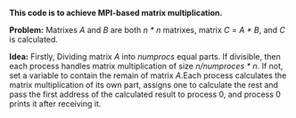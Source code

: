 **This code is to achieve MPI-based matrix multiplication.**

**Problem:**
    Matrixes _A_ and _B_ are both _n * n_ matrixes, matrix _C_ = _A * B_, and _C_ is calculated.

**Idea:**
    Firstly, Dividing matrix _A_ into _numprocs_ equal parts. If divisible, then each process handles matrix multiplication of size _n/numproces * n_. If not, set a variable to contain the remain of matrix _A_.Each process calculates the matrix multiplication of its own part, assigns one to calculate the rest and pass the first address of the calculated result to process 0, and process 0 prints it after receiving it.
